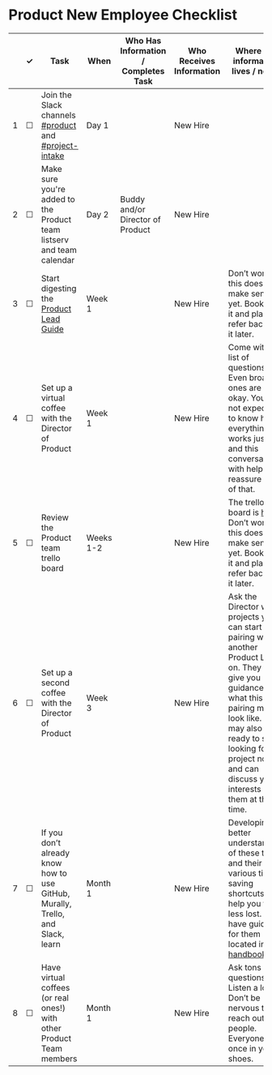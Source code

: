 Product New Employee Checklist
=========================


<table>
  <thead> 
    <tr> 
      <th scope="col"></th> 
      <th scope="col">&#10003;</th>
      <th scope="col">Task</th>
      <th scope="col">When</th>
      <th scope="col">Who Has Information / Completes Task</th>
      <th scope="col">Who Receives Information </th>
      <th scope="col">Where the information lives / notes</th>
    </tr>
  </thead>
    <tr>
    <td scope="row">1</td> 
    <td>&#9744;</td>
    <td>Join the Slack channels <a href="https://18f.slack.com/messages/product/">#product</a> and <a href="https://18f.slack.com/messages/project-intake/">#project-intake</a> </td>
    <td>Day 1</td>
    <td></td>
    <td> New Hire</td>
    <td></td>
  </tr>
  <tr>
    <td scope="row">2</td> 
    <td>&#9744;</td>
    <td>Make sure you're added to the Product team listserv and team calendar</td>
    <td>Day 2</td>
    <td>Buddy and/or Director of Product</td>
    <td>New Hire</td>
    <td></td>
  </tr>
  <tr>
    <td scope="row">3</td> 
    <td>&#9744;</td>
    <td>Start digesting the <a href="https://docs.google.com/document/d/1Jr_Bizbp4UjbINqglP86bElSWWI4XWrt7fVbFqlqNEM/edit#heading=h.j9qo16r47si9">Product Lead Guide</a></td>
    <td>Week 1</td>
    <td></td>
    <td> New Hire</td>
    <td>Don’t worry if this doesn’t make sense yet. Bookmark it and plan to refer back to it later. </td>
   </tr>
  <tr>
    <td scope="row">4</td> 
    <td>&#9744;</td>
    <td>Set up a virtual coffee with the Director of Product </td>
    <td>Week 1</td>
    <td></td>
    <td> New Hire</td>
    <td>Come with a list of questions. Even broad ones are okay. You’re not expected to know how everything works just yet, and this conversation with help reassure you of that. </td>
    </tr>
  <tr>
    <td scope="row">5</td> 
    <td>&#9744;</td>
    <td>Review the Product team trello board</td>
    <td>Weeks 1-2</td>
    <td></td>
    <td> New Hire</td>
    <td>The trello board is <a href="https://trello.com/b/9HJTqrjP/18f-pm-guide">here</a>. Don’t worry if this doesn’t make sense yet. Bookmark it and plan to refer back to it later. </td>
  </tr>
  <tr>
    <td scope="row">6</td> 
    <td>&#9744;</td>
    <td>Set up a second coffee with the Director of Product</td>
    <td>Week 3</td>
    <td></td>
    <td> New Hire</td>
    <td>Ask the Director what projects you can start pairing with another Product Lead on. They can give you guidance on what this pairing might look like. You may also be ready to start looking for a project now and can discuss your interests with them at this time. </td>
  </tr>
  <tr>
    <td scope="row">7</td> 
    <td>&#9744;</td>
    <td>If you don’t already know how to use GitHub, Murally, Trello, and Slack, learn</td>
    <td>Month 1</td>
    <td></td>
    <td> New Hire</td>
    <td>Developing a better understanding of these tools and their various time-saving shortcuts will help you feel less lost. We have guides for them located in 
      <a href= "https://handbook.18f.gov">our handbook</a>.</td>
  </tr>
  <tr>
    <td scope="row">8</td> 
    <td>&#9744;</td>
    <td>Have virtual coffees (or real ones!) with other Product Team members </td>
    <td>Month 1</td>
    <td></td>
    <td> New Hire</td>
    <td>Ask tons of questions. Listen a lot. Don’t be nervous to reach out to people. Everyone was once in your shoes. </td>
  </tr>
</table>
